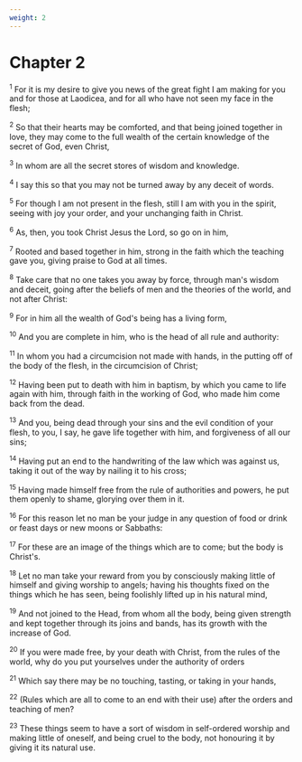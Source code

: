 ```yaml
---
weight: 2
---
```


# Chapter 2

<sup>1</sup> For it is my desire to give you news of the great fight I am making for you and for those at Laodicea, and for all who have not seen my face in the flesh; 

<sup>2</sup> So that their hearts may be comforted, and that being joined together in love, they may come to the full wealth of the certain knowledge of the secret of God, even Christ, 

<sup>3</sup> In whom are all the secret stores of wisdom and knowledge. 

<sup>4</sup> I say this so that you may not be turned away by any deceit of words. 

<sup>5</sup> For though I am not present in the flesh, still I am with you in the spirit, seeing with joy your order, and your unchanging faith in Christ. 

<sup>6</sup> As, then, you took Christ Jesus the Lord, so go on in him, 

<sup>7</sup> Rooted and based together in him, strong in the faith which the teaching gave you, giving praise to God at all times. 

<sup>8</sup> Take care that no one takes you away by force, through man's wisdom and deceit, going after the beliefs of men and the theories of the world, and not after Christ: 

<sup>9</sup> For in him all the wealth of God's being has a living form, 

<sup>10</sup> And you are complete in him, who is the head of all rule and authority: 

<sup>11</sup> In whom you had a circumcision not made with hands, in the putting off of the body of the flesh, in the circumcision of Christ; 

<sup>12</sup> Having been put to death with him in baptism, by which you came to life again with him, through faith in the working of God, who made him come back from the dead. 

<sup>13</sup> And you, being dead through your sins and the evil condition of your flesh, to you, I say, he gave life together with him, and forgiveness of all our sins; 

<sup>14</sup> Having put an end to the handwriting of the law which was against us, taking it out of the way by nailing it to his cross; 

<sup>15</sup> Having made himself free from the rule of authorities and powers, he put them openly to shame, glorying over them in it. 

<sup>16</sup> For this reason let no man be your judge in any question of food or drink or feast days or new moons or Sabbaths: 

<sup>17</sup> For these are an image of the things which are to come; but the body is Christ's. 

<sup>18</sup> Let no man take your reward from you by consciously making little of himself and giving worship to angels; having his thoughts fixed on the things which he has seen, being foolishly lifted up in his natural mind, 

<sup>19</sup> And not joined to the Head, from whom all the body, being given strength and kept together through its joins and bands, has its growth with the increase of God. 

<sup>20</sup> If you were made free, by your death with Christ, from the rules of the world, why do you put yourselves under the authority of orders 

<sup>21</sup> Which say there may be no touching, tasting, or taking in your hands, 

<sup>22</sup> (Rules which are all to come to an end with their use) after the orders and teaching of men? 

<sup>23</sup> These things seem to have a sort of wisdom in self-ordered worship and making little of oneself, and being cruel to the body, not honouring it by giving it its natural use. 


